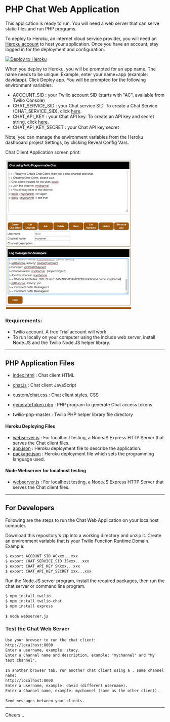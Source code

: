 # PHP Chat Web Application

This application is ready to run. You will need a web server that can serve static files and run PHP programs.

To deploy to Heroku, an internet cloud service provider, you will need an [Heroku account](https://heroku.com/) to host your application.
Once you have an account, stay logged in for the deployment and configuration.

[![Deploy to Heroku](https://www.herokucdn.com/deploy/button.svg)](https://heroku.com/deploy?template=https://github.com/tigerfarm/tigchatphp)

When you deploy to Heroku, you will be prompted for an app name. 
The name needs to be unique. Example, enter your name+app (example: davidapp). 
Click Deploy app. You will be prompted for the following environment variables:
- ACCOUNT_SID : your Twilio account SID (starts with "AC", available from Twilio Console)
- CHAT_SERVICE_SID : your Chat service SID. To create a Chat Service (CHAT_SERVICE_SID), click
[here](https://www.twilio.com/console/chat/dashboard).
- CHAT_API_KEY : your Chat API key. To create an API key and secret string, click
[here](https://www.twilio.com/console/chat/runtime/api-keys).
- CHAT_API_KEY_SECRET : your Chat API key secret

Note, you can manage the environment variables from the Heroku dashboard project Settings,
by clicking Reveal Config Vars.

Chat Client Application screen print:

<img src="ChatClient.jpg" width="400"/>

### Requirements:

- Twilio account. A free Trial account will work.
- To run locally on your computer using the include web server, install Node.JS and the Twilio Node.JS helper library.

--------------------------------------------------------------------------------
## PHP Application Files

- [index.html](index.html) : Chat client HTML
- [chat.js](chat.js) : Chat client JavaScript
- [custom/chat.css](custom/chat.css) : Chat client styles, CSS

- [generateToken.php](generateToken.php) : PHP program to generate Chat access tokens
- twilio-php-master : Twilio PHP helper library file directory

#### Heroku Deploying Files

- [webserver.js](webserver.js) : For localhost testing, a NodeJS Express HTTP Server that serves the Chat client files.
- [app.json](app.json) : Heroku deployment file to describe the application.
- [package.json](package.json) : Heroku deployment file which sets the programming language used.

#### Node Webserver for localhost testing

- [webserver.js](webserver.js) : For localhost testing, a NodeJS Express HTTP Server that serves the Chat client files.

--------------------------------------------------------------------------------
## For Developers

Following are the steps to run the Chat Web Application on your localhost computer.

Download this repository's zip into a working directory and unzip it.
Create an environment variable that is your Twilio Function Runtime Domain.
Example:
````
$ export ACCOUNT_SID ACxxx...xxx
$ export CHAT_SERVICE_SID ISxxx...xxx
$ export CHAT_API_KEY SKxxx...xxx
$ export CHAT_API_KEY_SECRET xxx...xxx
````
Run the Node.JS server program, install the required packages, then run the chat server or command line program.
````
$ npm install twilio
$ npm install twilio-chat
$ npm install express

$ node webserver.js
````
### Test the Chat Web Server
````
Use your browser to run the chat client:
http://localhost:8000
Enter a username, example: stacy.
Enter a Channel name and description, example: "mychannel" and "My test channel".

In another browser tab, run another chat client using a , same channel name:
http://localhost:8000
Enter a username, example: david (different username).
Enter a Channel name, example: mychannel (same as the other client).

Send messages between your clients.
````
--------------------------------------------------------------------------------
Cheers...
